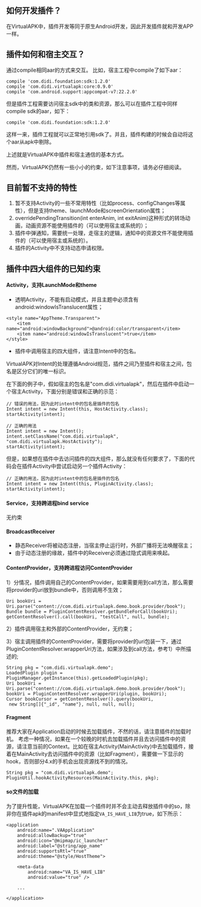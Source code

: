 ## 如何开发插件？
在VirtualAPK中，插件开发等同于原生Android开发，因此开发插件就和开发APP一样。

## 插件如何和宿主交互？
通过compile相同aar的方式来交互。
比如，宿主工程中compile了如下aar：
```
compile 'com.didi.foundation:sdk:1.2.0'
compile 'com.didi.virtualapk:core:0.9.0'
compile 'com.android.support:appcompat-v7:22.2.0'
```
但是插件工程需要访问宿主sdk中的类和资源，那么可以在插件工程中同样compile sdk的aar，如下：
```
compile 'com.didi.foundation:sdk:1.2.0'
```

这样一来，插件工程就可以正常地引用sdk了。并且，插件构建的时候会自动将这个aar从apk中剔除。

上述就是VirtualAPK中插件和宿主通信的基本方式。


然而，VirtualAPK仍然有一些小小的约束，如下注意事项，请务必仔细阅读。

## 目前暂不支持的特性
1. 暂不支持Activity的一些不常用特性（比如process、configChanges等属性），但是支持theme、launchMode和screenOrientation属性；
2. overridePendingTransition(int enterAnim, int exitAnim)这种形式的转场动画，动画资源不能使用插件的（可以使用宿主或系统的）；
3. 插件中弹通知，需要统一处理，走宿主的逻辑，通知中的资源文件不能使用插件的（可以使用宿主或系统的）。
4. 插件的Activity中不支持动态申请权限。

## 插件中四大组件的已知约束
#### Activity，支持LaunchMode和theme

- 透明Activity，不能有启动模式，并且主题中必须含有android:windowIsTranslucent属性；

```
<style name="AppTheme.Transparent">
    <item name="android:windowBackground">@android:color/transparent</item>
    <item name="android:windowIsTranslucent">true</item>
</style>
```

- 插件中调用宿主的四大组件，请注意Intent中的包名。

VirtualAPK对Intent的处理遵循Android规范，插件之间乃至插件和宿主之间，包名是区分它们的唯一标识。

在下面的例子中，假如宿主的包名是"com.didi.virtualapk"，然后在插件中启动一个宿主Activity，下面分别是错误和正确的示范：
```
// 错误的用法，因为此时intent中的包名是插件的包名
Intent intent = new Intent(this, HostActivity.class);
startActivity(intent);
 
// 正确的用法
Intent intent = new Intent();
intent.setClassName("com.didi.virtualapk", "com.didi.virtualapk.HostActivity");
startActivity(intent);
```

但是，如果想在插件中去访问插件的四大组件，那么就没有任何要求了，下面的代码会在插件Activity中尝试启动另一个插件Activity：
```
// 正确的用法，因为此时intent中的包名是插件的包名
Intent intent = new Intent(this, PluginActivity.class);
startActivity(intent);
```
#### Service，支持跨进程bind service
无约束

#### BroadcastReceiver

- 静态Receiver将被动态注册，当宿主停止运行时，外部广播将无法唤醒宿主；
- 由于动态注册的缘故，插件中的Receiver必须通过隐式调用来唤起。

#### ContentProvider，支持跨进程访问ContentProvider

1）分情况，插件调用自己的ContentProvider，如果需要用到call方法，那么需要将provider的uri放到bundle中，否则调用不生效；

```
Uri bookUri = Uri.parse("content://com.didi.virtualapk.demo.book.provider/book");
Bundle bundle = PluginContentResolver.getBundleForCall(bookUri);
getContentResolver().call(bookUri, "testCall", null, bundle);
```
2）插件调用宿主和外部的ContentProvider，无约束；

3）宿主调用插件的ContentProvider，需要将provider的uri包装一下，通过PluginContentResolver.wrapperUri方法，如果涉及到call方法，参考1）中所描述的;

```
String pkg = "com.didi.virtualapk.demo";
LoadedPlugin plugin = PluginManager.getInstance(this).getLoadedPlugin(pkg);
Uri bookUri = Uri.parse("content://com.didi.virtualapk.demo.book.provider/book");
bookUri = PluginContentResolver.wrapperUri(plugin, bookUri);
Cursor bookCursor = getContentResolver().query(bookUri,
 new String[]{"_id", "name"}, null, null, null);
```
#### Fragment
推荐大家在Application启动的时候去加载插件，不然的话，请注意插件的加载时机。
考虑一种情况，如果在一个较晚的时机去加载插件并且去访问插件中的资源，请注意当前的Context。比如在宿主Activity(MainActivity)中去加载插件，接着在MainActivity去访问插件中的资源（比如Fragment），需要做一下显示的hook，否则部分4.x的手机会出现资源找不到的情况。

```
String pkg = "com.didi.virtualapk.demo";
PluginUtil.hookActivityResources(MainActivity.this, pkg);
```
#### so文件的加载
为了提升性能，VirtualAPK在加载一个插件时并不会主动去释放插件中的so，除非你在插件apk的manifest中显式地指定```VA_IS_HAVE_LIB```为true，如下所示：
```
<application
    android:name=".VAApplication"
    android:allowBackup="true"
    android:icon="@mipmap/ic_launcher"
    android:label="@string/app_name"
    android:supportsRtl="true"
    android:theme="@style/HostTheme">

    <meta-data
        android:name="VA_IS_HAVE_LIB"
        android:value="true" />

    ...
    
</application>
```